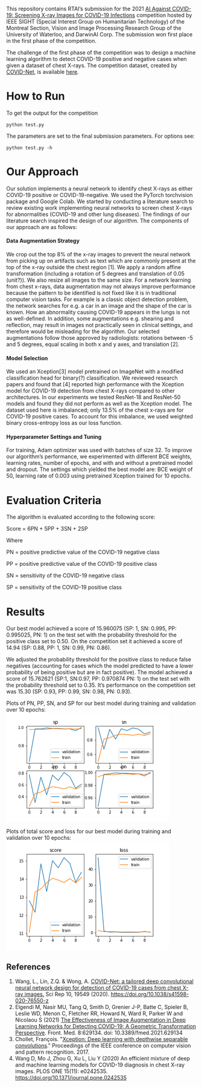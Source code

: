 This repository contains RTAI’s submission for the 2021 [AI Against COVID-19: Screening X-ray Images for COVID-19 Infections](https://r7.ieee.org/montreal-sight/ai-against-covid-19/#Overview) competition hosted by IEEE SIGHT (Special Interest Group on Humanitarian Technology) of the Montreal Section, Vision and Image Processing Research Group of the University of Waterloo, and DarwinAI Corp. The submission won first place in the first phase of the competition.

The challenge of the first phase of the competition was to design a machine learning algorithm to detect COVID-19 positive and negative cases when given a dataset of chest X-rays. The competition dataset, created by [COVID-Net](https://alexswong.github.io/COVID-Net/), is available [here](https://www.kaggle.com/andyczhao/covidx-cxr2). 

# How to Run
To get the output for the competition
```shell
python test.py
```
The parameters are set to the final submission parameters. For options see:
```shell
python test.py -h
```


# Our Approach
Our solution implements a neural network to identify chest X-rays as either COVID-19 positive or COVID-19-negative. We used the PyTorch torchvision package and Google Colab. We started by conducting a literature search to review existing work implementing neural networks to screen chest X-rays for abnormalities (COVID-19 and other lung diseases). The findings of our literature search inspired the design of our algorithm. The components of our approach are as follows:

#### Data Augmentation Strategy 
We crop out the top 8% of the x-ray images to prevent the neural network from picking up on artifacts such as text which are commonly present at the top of the x-ray outside the chest region [1]. We apply a random affine transformation (including a rotation of 5 degrees and translation of 0.05 (unit?)). We also resize all images to the same size. For a network learning from chest x-rays, data augmentation may not always improve performance because the pattern to be identified is not fixed like it is in traditional computer vision tasks. For example is a classic object detection problem, the network searches for e.g. a car in an image and the shape of the car is known. How an abnormality causing COVID-19 appears in the lungs is not as well-defined. In addition, some augmentations e.g. shearing and reflection, may result in images not practically seen in clinical settings, and therefore would be misleading for the algorithm. Our selected augmentations follow those approved by radiologists: rotations between -5 and 5 degrees, equal scaling in both x and y axes, and translation [2].


#### Model Selection
We used an Xception[3] model pretrained on ImageNet with a modified classification head for binary(?) classification. We reviewed research papers and found that [4] reported high performance with the Xception model for COVID-19 detection from chest X-rays compared to other architectures. In our experiments we tested ResNet-18 and ResNet-50 models and found they did not perform as well as the Xception model. The dataset used here is imbalanced; only 13.5% of the chest x-rays are for COVID-19 positive cases. To account for this imbalance, we used weighted binary cross-entropy loss as our loss function.

#### Hyperparameter Settings and Tuning
For training, Adam optimizer was used with batches of size 32. To improve our algorithm’s performance, we experimented with different BCE weights, learning rates, number of epochs, and with and without a pretrained model and dropout. The settings which yielded the best model are: BCE weight of 50, learning rate of 0.003 using pretrained Xception trained for 10 epochs.

# Evaluation Criteria
The algorithm is evaluated according to the following score:

Score = 6PN + 5PP + 3SN + 2SP

Where 

PN = positive predictive value of the COVID-19 negative class

PP = positive predictive value of the COVID-19 positive class

SN = sensitivity of the COVID-19 negative class

SP = sensitivity of the COVID-19 positive class

# Results 
Our best model achieved a score of 15.960075 (SP: 1, SN: 0.995, PP: 0.995025, PN: 1) on the test set with the probability threshold for the positive class set to 0.50. On the competition set it achieved a score of 14.94 (SP: 0.88, PP: 1, SN: 0.99, PN: 0.86). 

We adjusted the probability threshold for the positive class to reduce false negatives (accounting for cases which the model predicted to have a lower probability of being positive but are in fact positive). The model achieved a score of 15.762621 (SP:1, SN:0.97, PP: 0.970874 PN: 1) on the test set with the probability threshold set to 0.35. It’s performance on the competition set was 15.30 (SP: 0.93, PP: 0.99, SN: 0.98, PN: 0.93).

Plots of PN, PP, SN, and SP for our best model during training and validation over 10 epochs:
![figure1](https://github.com/tasn19/RTAI/blob/main/media/xception-epochs_10-pretrained_True-batchsize_32-posweight_50-lr_0.003-details_history.png)

Plots of total score and loss for our best model during training and validation over 10 epochs:
![figure2](https://github.com/tasn19/RTAI/blob/main/media/xception-epochs_10-pretrained_True-batchsize_32-posweight_50-lr_0.003-history.png)


## References
1. Wang, L., Lin, Z.Q. & Wong, A. [COVID-Net: a tailored deep convolutional neural network design for detection of COVID-19 cases from chest X-ray images.](https://www.nature.com/articles/s41598-020-76550-z) Sci Rep 10, 19549 (2020). https://doi.org/10.1038/s41598-020-76550-z
2. Elgendi M, Nasir MU, Tang Q, Smith D, Grenier J-P, Batte C, Spieler B, Leslie WD, Menon C, Fletcher RR, Howard N, Ward R, Parker W and Nicolaou S (2021) [The Effectiveness of Image Augmentation in Deep Learning Networks for Detecting COVID-19: A Geometric Transformation Perspective](https://www.frontiersin.org/articles/10.3389/fmed.2021.629134/full). Front. Med. 8:629134. doi: 10.3389/fmed.2021.629134
3. Chollet, François. "[Xception: Deep learning with depthwise separable convolutions](https://arxiv.org/abs/1610.02357)." Proceedings of the IEEE conference on computer vision and pattern recognition. 2017.
4. Wang D, Mo J, Zhou G, Xu L, Liu Y (2020) An efficient mixture of deep and machine learning models for COVID-19 diagnosis in chest X-ray images. PLOS ONE 15(11): e0242535. https://doi.org/10.1371/journal.pone.0242535
